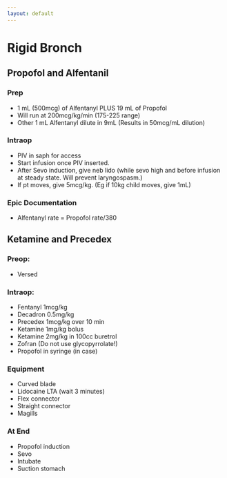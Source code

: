 ```yaml
---
layout: default
---
```


# Rigid Bronch

## Propofol and Alfentanil

### Prep
* 1 mL (500mcg) of Alfentanyl PLUS 19 mL of Propofol
* Will run at 200mcg/kg/min (175-225 range)
* Other 1 mL Alfentanyl dilute in 9mL (Results in 50mcg/mL dilution)

### Intraop
* PIV in saph for access
* Start infusion once PIV inserted.
* After Sevo induction, give neb lido (while sevo high and before infusion at steady state. Will prevent laryngospasm.)
* If pt moves, give 5mcg/kg. (Eg if 10kg child moves, give 1mL)

### Epic Documentation
* Alfentanyl rate = Propofol rate/380

## Ketamine and Precedex

### Preop: 
* Versed

### Intraop:
* Fentanyl 1mcg/kg
* Decadron 0.5mg/kg
* Precedex 1mcg/kg over 10 min
* Ketamine 1mg/kg bolus
* Ketamine 2mg/kg in 100cc buretrol
* Zofran (Do not use glycopyrrolate!)
* Propofol in syringe (in case)

### Equipment
* Curved blade
* Lidocaine LTA (wait 3 minutes)
* Flex connector
* Straight connector
* Magills

### At End
* Propofol induction
* Sevo
* Intubate
* Suction stomach
